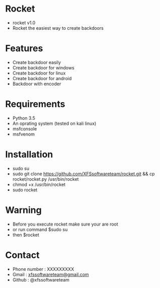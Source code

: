 # Rocket
* rocket v1.0
* Rocket the easiest way to create backdoors

# Features
* Create backdoor easily
* Create backdoor for windows
* Create backdoor for linux
* Create backdoor for android
* Backdoor with encoder

# Requirements
* Python 3.5
* An oprating system (tested on kali linux)
* msfconsole
* msfvenom

# Installation
* sudo su
* sudo git clone https://github.com/XFSsoftwareteam/rocket.git && cp rocket/rocket.py /usr/bin/rocket
* chmod +x /usr/bin/rocket
* sudo rocket

# Warning
* Before you execute rocket make sure your are root
* or run command $sudo su
* then $rocket

# Contact
* Phone number : XXXXXXXXX
* Gmail : xfssoftwareteam@gmail.com
* Github : @xfssoftwareteam
